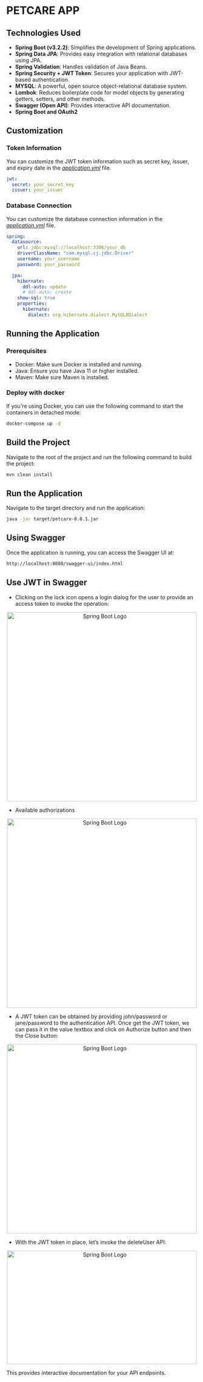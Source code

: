 # PETCARE APP

## Technologies Used

- **Spring Boot (v3.2.2)**: Simplifies the development of Spring applications.
- **Spring Data JPA**: Provides easy integration with relational databases using JPA.
- **Spring Validation**: Handles validation of Java Beans.
- **Spring Security + JWT Token**: Secures your application with JWT-based authentication.
- **MYSQL**: A powerful, open source object-relational database system.
- **Lombok**: Reduces boilerplate code for model objects by generating getters, setters, and other methods.
- **Swagger (Open API)**: Provides interactive API documentation.
- **Spring Boot and OAuth2**

## Customization

### Token Information

You can customize the JWT token information such as secret key, issuer, and expiry date in the [
*application.yml*](https://github.com/dscdut/java-spring-boilerplate/blob/develop/src/main/resources/application.yml)
file.

```yaml
jwt:
  secret: your_secret_key
  issuer: your_issuer
```

### Database Connection

You can customize the database connection information in the [
*application.yml*](https://github.com/dscdut/java-spring-boilerplate/blob/develop/src/main/resources/application.yml)
file.

```yaml
spring:
  datasource:
    url: jdbc:mysql://localhost:3306/your_db
    driverClassName: "com.mysql.cj.jdbc.Driver"
    username: your_username
    password: your_password

  jpa:
    hibernate:
      ddl-auto: update
      # ddl-auto: create
    show-sql: true
    properties:
      hibernate:
        dialect: org.hibernate.dialect.MySQL8Dialect
```

## Running the Application

### Prerequisites

- Docker: Make sure Docker is installed and running.
- Java: Ensure you have Java 11 or higher installed.
- Maven: Make sure Maven is installed.

### Deploy with docker

If you're using Docker, you can use the following command to start the containers in detached mode:

```sh
docker-compose up -d
```

## Build the Project

Navigate to the root of the project and run the following command to build the project:

```sh
mvn clean install
```

## Run the Application

Navigate to the target directory and run the application:

```sh
java -jar target/petcare-0.0.1.jar
```

## Using Swagger

Once the application is running, you can access the Swagger UI at:

```sh
http://localhost:8080/swagger-ui/index.html
```

## Use JWT in Swagger

- Clicking on the lock icon opens a login dialog for the user to provide an access token to invoke the operation:

<p align="center">
  <a target="blank"><img src="https://www.baeldung.com/wp-content/uploads/2022/06/operation.png" width="500" alt="Spring Boot Logo" /></a>
</p>

- Available authorizations

<p align="center">
  <a target="blank"><img src="https://www.baeldung.com/wp-content/uploads/2022/06/auth-modal.png" width="500" alt="Spring Boot Logo" /></a>
</p>

- A JWT token can be obtained by providing john/password or jane/password to the authentication API. Once get the JWT
  token, we can pass it in the value textbox and click on Authorize button and then the Close button:

<p align="center">
  <a target="blank"><img src="https://www.baeldung.com/wp-content/uploads/2022/06/Authenticate.png" width="500" alt="Spring Boot Logo" /></a>
</p>

- With the JWT token in place, let’s invoke the deleteUser API:

<p align="center">
  <a target="blank"><img src="https://www.baeldung.com/wp-content/uploads/2022/06/Delete.png" width="500" height="300" alt="Spring Boot Logo" /></a>
</p>
This provides interactive documentation for your API endpoints.

